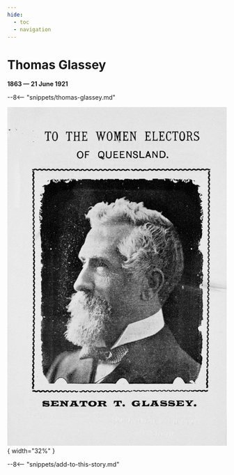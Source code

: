 ```yaml
---
hide:
  - toc
  - navigation
---
```


# Thomas Glassey

**1863 — 21 June 1921**

--8<-- "snippets/thomas-glassey.md"

![Thomas Glassey](../assets/thomas-glassey.jpg){ width="32%" }

--8<-- "snippets/add-to-this-story.md"
